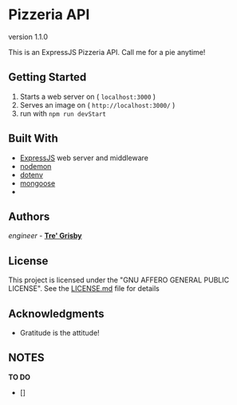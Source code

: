 # Pizzeria API
version 1.1.0

This is an ExpressJS Pizzeria API. Call me for a pie anytime!

## Getting Started

1. Starts a web server on ( `localhost:3000` )
2. Serves an image on ( `http://localhost:3000/` )
3. run with `npm run devStart`

## Built With

- [ExpressJS](https://github.com/expressjs/express) web server and middleware
- [nodemon](https://)
- [dotenv](https://)
- [mongoose](https://)
- [](https://)

## Authors

_engineer_ - [**Tre' Grisby**](https://github.com/tre-anywhere)


## License

This project is licensed under the "GNU AFFERO GENERAL PUBLIC LICENSE". See the [LICENSE.md](https://github.com/tre-anywhere/PizzeriaAPI/blob/main/LICENSE) file for details

## Acknowledgments

- Gratitude is the attitude!

## NOTES

**TO DO**

* []
